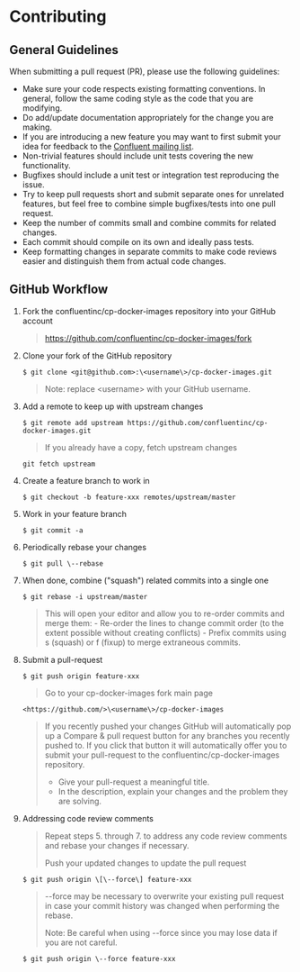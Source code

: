 # Contributing

## General Guidelines

When submitting a pull request (PR), please use the following
guidelines:

-   Make sure your code respects existing formatting conventions. In
    general, follow the same coding style as the code that you are
    modifying.
-   Do add/update documentation appropriately for the change you are
    making.
-   If you are introducing a new feature you may want to first submit
    your idea for feedback to the [Confluent mailing
    list](mailto:partner-support@confluent.io).
-   Non-trivial features should include unit tests covering the new
    functionality.
-   Bugfixes should include a unit test or integration test reproducing
    the issue.
-   Try to keep pull requests short and submit separate ones for
    unrelated features, but feel free to combine simple bugfixes/tests
    into one pull request.
-   Keep the number of commits small and combine commits for related
    changes.
-   Each commit should compile on its own and ideally pass tests.
-   Keep formatting changes in separate commits to make code reviews
    easier and distinguish them from actual code changes.

## GitHub Workflow

1.  Fork the confluentinc/cp-docker-images repository into your GitHub
    account

    > <https://github.com/confluentinc/cp-docker-images/fork>

2.  Clone your fork of the GitHub repository

    ```
    $ git clone <git@github.com>:\<username\>/cp-docker-images.git
    ```

    > Note: replace \<username\> with your GitHub username.

3.  Add a remote to keep up with upstream changes
    
    ```
    $ git remote add upstream https://github.com/confluentinc/cp-docker-images.git
    ```

    > If you already have a copy, fetch upstream changes

    ```
    git fetch upstream
    ```

4.  Create a feature branch to work in

    ```
    $ git checkout -b feature-xxx remotes/upstream/master
    ```

5.  Work in your feature branch

    ```
    $ git commit -a
    ```

6.  Periodically rebase your changes

    ```
    $ git pull \--rebase
    ```

7.  When done, combine (\"squash\") related commits into a single one

    ```
    $ git rebase -i upstream/master
    ```
    >
    > This will open your editor and allow you to re-order commits and merge
    > them: - Re-order the lines to change commit order (to the extent
    > possible without creating conflicts) - Prefix commits using s (squash)
    > or f (fixup) to merge extraneous commits.

8.  Submit a pull-request

    ```
    $ git push origin feature-xxx
    ```
    >
    > Go to your cp-docker-images fork main page
    
    ``` 
    <https://github.com/>\<username\>/cp-docker-images
    ```
    >
    > If you recently pushed your changes GitHub will automatically pop up a
    > Compare & pull request button for any branches you recently pushed to.
    > If you click that button it will automatically offer you to submit
    > your pull-request to the confluentinc/cp-docker-images repository.
    >
    > -   Give your pull-request a meaningful title.
    > -   In the description, explain your changes and the problem they are
    >     solving.

9.  Addressing code review comments

    > Repeat steps 5. through 7. to address any code review comments and
    > rebase your changes if necessary.
    >
    > Push your updated changes to update the pull request
    >
    ```
    $ git push origin \[\--force\] feature-xxx
    ```
    >
    > --force may be necessary to overwrite your existing pull request in
    > case your commit history was changed when performing the rebase.
    >
    > Note: Be careful when using \--force since you may lose data if you
    > are not careful.
    >
    ```
    $ git push origin \--force feature-xxx
    ```
